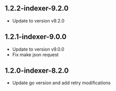 1.2.2-indexer-9.2.0
----------
 * Update to version v9.2.0

1.2.1-indexer-9.0.0
----------
 * Update to version v9.0.0
 * Fix make json request

1.2.0-indexer-8.2.0
----------
 * Update go version and add retry modifications